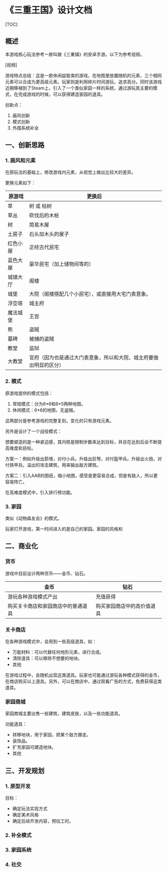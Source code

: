 # 《三重王国》设计文档

[TOC]

## 概述

本游戏核心玩法参考一款叫做《三重镇》的安卓手游。以下为参考视频。

[视频]



游戏特点总结：这是一款休闲益智类的游戏，在地图里放置随机的元素，三个相同元素可以合成为更高级元素。玩家则是利用碎片时间游玩，追求高分。同时该游戏近期移植到了Steam上，引入了一个类似家园一样的系统，通过游玩其主要的模式，在完成游戏的时候，可以获得建造家园的道具。



创新点：

1. 画风创新
2. 模式创新
3. 外围系统补全



## 一、创新思路

### 1. 画风和元素

在原玩法的基础上，修改游戏内元素，从视觉上做出比较大的差异。

更换元素如下：

| 原游戏   | 更换后                                                       |
| -------- | ------------------------------------------------------------ |
| 草       | 树 或 枯树                                                   |
| 草丛     | 砍伐后的木桩                                                 |
| 树       | 简易木屋                                                     |
| 土房子   | 石头加木头的屋子                                             |
| 红色小屋 | 正经古代民宅                                                 |
| 蓝色大屋 | 豪华民宅（加上储物间等的）                                   |
| 城镇大厅 | 阁楼                                                         |
| 城堡     | 大院（阁楼搭配几个小民宅），或直接用大宅门表意象。           |
| 浮空塔   | 城主府                                                       |
| 魔法城堡 | 王宫                                                         |
| 熊       | 盗贼                                                         |
| 墓碑     | 被捕的盗贼                                                   |
| 教堂     | 监狱                                                         |
| 大教堂   | 官府（因为也是通过大门表意象，所以和大院、城主府要做出明显的区分） |



### 2. 模式

原游戏提供的模式包括：

1. 常规模式：分为6*6和6\*5两种地图。
2. 休闲模式：6*6的地图，无盗贼。

这两部分是参考游戏的完整复刻，变化的只有游戏元素。



另外是设计了一个战役模式：

想要塑造的是一种紧迫感，其内核是限制步数来达到目标，并且在达到后会不断提高难度和目标。

方案一：例如升级出箭塔，对付小兵。升级出巨弩，对付盔甲兵。升级出火炮，对付铁甲兵。溢出的攻击建筑，用来输出敌方建筑。

方案二：引入AAB的图纸，缩小地图，感受是更容易合成，但是有敌人，所以更容易阵亡。



在高难度模式中，引入排行榜功能。




### 3. 家园

类似《动物森友会》的模式。

玩家打开游戏，第一时间进入的是自己的家园。家园的风格和





## 二、商业化

### 货币

游戏中目前设计两种货币——金币、钻石。

| 金币                               | 钻石                       |
| ---------------------------------- | -------------------------- |
| 游玩各种游戏模式产出               | 充值获得                   |
| 购买关卡商店和家园商店中的普通道具 | 购买家园商店中的高价值道具 |



### 关卡商店

在各种游戏模式中，会用到一些高级道具，如：

* 万能材料：可以代替任何地形元素，进行合成。
* 清除道具：可以移除不想要的地块。
* 其他

在游戏过程中，会随机出现这类道具。玩家也可能通过游玩各种模式获得的金币，在商店购买以上道具。另外，可以在商店中，通过观看广告的方式，免费获得这类道具。



### 家园商城

家园商城主要出售一些建筑，建筑皮肤，以及一些功能道具。

功能道具：

* 转移地块，用于家园，把某个敌方挪走。
* 装饰品。
* 扩充家园可建造地块。
* 其他



## 三、开发规划

### 1. 原型开发

目标：

* 确定玩法实现方式
* 确定美术风格
* 确定后续开发内容，预估工时。



### 2. 补全模式







### 3. 家园系统





### 4. 社交

